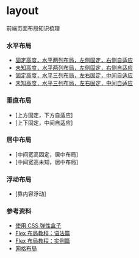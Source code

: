 # layout
前端页面布局知识梳理

### 水平布局

* [固定高度，水平两列布局，左侧固定，右侧自适应](./layout2_01/)
* [未知高度，水平两列布局，左侧固定，右侧自适应](./layout2_02/)
* [固定高度，水平三列布局，左右固定，中间自适应](./layout3_01/)
* [未知高度，水平三列布局，左右固定，中间自适应](./layout3_02/)

### 垂直布局
* [上方固定，下方自适应]
* [上下固定，中间自适应]


### 居中布局
* [中间宽高固定，居中布局]
* [中间宽高未知，居中布局]

### 浮动布局
* [靠内容浮动]



### 参考资料
- [使用 CSS 弹性盒子](https://developer.mozilla.org/zh-CN/docs/Web/CSS/CSS_Flexible_Box_Layout/Using_CSS_flexible_boxes)
- [Flex 布局教程：语法篇](http://www.ruanyifeng.com/blog/2015/07/flex-grammar.html)
- [Flex 布局教程：实例篇](http://www.ruanyifeng.com/blog/2015/07/flex-examples.html)
- [网格布局](https://developer.mozilla.org/zh-CN/docs/Web/CSS/CSS_Grid_Layout)